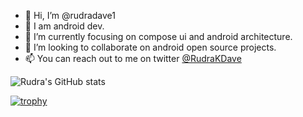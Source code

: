 - 👋 Hi, I’m @rudradave1
- 👀 I am android dev.
- 🌱 I’m currently focusing on compose ui and android architecture.
- 💞️ I’m looking to collaborate on android open source projects.
- 📫 You can reach out to me on twitter [@RudraKDave](https://twitter.com/RudraKDave)

![Rudra's GitHub stats](https://github-readme-stats.vercel.app/api?username=rudradave1&show_icons=true&theme=radical)

[![trophy](https://github-profile-trophy.vercel.app/?username=rudradave1&theme=radical)](https://github.com/rudradave1/github-profile-trophy)

<!---
rudradave1/rudradave1 is a ✨ special ✨ repository because its `README.md` (this file) appears on your GitHub profile.
You can click the Preview link to take a look at your changes.
--->
